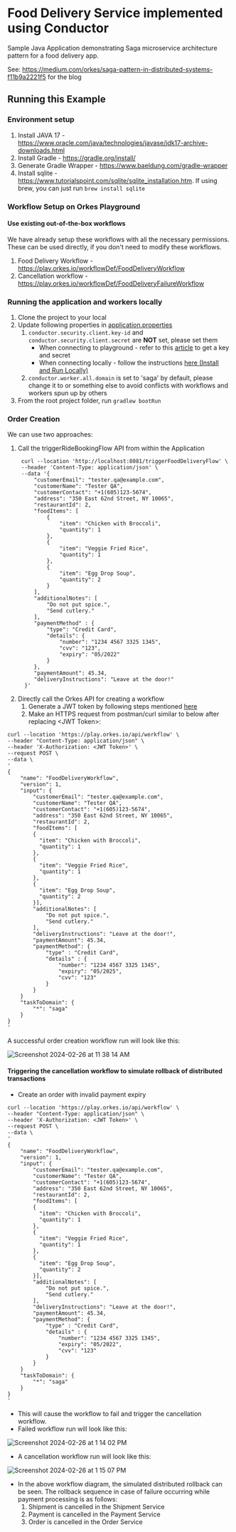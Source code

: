 # Food Delivery Service implemented using Conductor
Sample Java Application demonstrating Saga microservice architecture pattern for a food delivery app.

See: https://medium.com/orkes/saga-pattern-in-distributed-systems-f11b9a2221f5 for the blog

## Running this Example

### Environment setup
1. Install JAVA 17 - https://www.oracle.com/java/technologies/javase/jdk17-archive-downloads.html
2. Install Gradle - https://gradle.org/install/
3. Generate Gradle Wrapper - https://www.baeldung.com/gradle-wrapper
4. Install sqlite - https://www.tutorialspoint.com/sqlite/sqlite_installation.htm.
   If using brew, you can just run ```brew install sqlite```

### Workflow Setup on Orkes Playground

#### Use existing out-of-the-box workflows
We have already setup these workflows with all the necessary permissions. These can be used directly, if you don't need to modify these workflows.
1. Food Delivery Workflow - https://play.orkes.io/workflowDef/FoodDeliveryWorkflow
2. Cancellation workflow - https://play.orkes.io/workflowDef/FoodDeliveryFailureWorkflow

### Running the application and workers locally

1. Clone the project to your local
2. Update following properties in [application.properties](src/main/resources/application.properties)   
   1. `conductor.security.client.key-id` and `conductor.security.client.secret` are **NOT** set, please set them
      * When connecting to playground - refer to this [article](https://orkes.io/content/how-to-videos/access-key-and-secret) to get a key and secret
      * When connecting locally - follow the instructions [here (Install and Run Locally)](https://orkes.io/content/get-orkes-conductor)
   2. `conductor.worker.all.domain` is set to 'saga' by default, please change it to <yourname> or something else to avoid conflicts with workflows and workers spun up by others
3. From the root project folder, run `gradlew bootRun`

### Order Creation

We can use two approaches:
1. Call the triggerRideBookingFlow API from within the Application
   ```
    curl --location 'http://localhost:8081/triggerFoodDeliveryFlow' \
    --header 'Content-Type: application/json' \
    --data '{
        "customerEmail": "tester.qa@example.com",
        "customerName": "Tester QA",
        "customerContact": "+1(605)123-5674",
        "address": "350 East 62nd Street, NY 10065",
        "restaurantId": 2,
        "foodItems": [
            {
                "item": "Chicken with Broccoli",
                "quantity": 1
            },
            {
                "item": "Veggie Fried Rice",
                "quantity": 1
            },
            {
                "item": "Egg Drop Soup",
                "quantity": 2
            }
        ],
        "additionalNotes": [
            "Do not put spice.",
            "Send cutlery."
        ],
        "paymentMethod" : {
            "type": "Credit Card",
            "details": {
                "number": "1234 4567 3325 1345",
                "cvv": "123",
                "expiry": "05/2022"
            }
        },
        "paymentAmount": 45.34,
        "deliveryInstructions": "Leave at the door!"
     }'
   ```
2. Directly call the Orkes API for creating a workflow
   1. Generate a JWT token by following steps mentioned [here](https://orkes.io/content/access-control-and-security/applications#generating-token)
   2. Make an HTTPS request from postman/curl similar to below after replacing \<JWT Token\>:
``` 
curl --location 'https://play.orkes.io/api/workflow' \
--header "Content-Type: application/json" \
--header 'X-Authorization: <JWT Token>' \
--request POST \
--data \
'
{
    "name": "FoodDeliveryWorkflow",
    "version": 1,
    "input": {
        "customerEmail": "tester.qa@example.com",
        "customerName": "Tester QA",
        "customerContact": "+1(605)123-5674",
        "address": "350 East 62nd Street, NY 10065",
        "restaurantId": 2,
        "foodItems": [
        {
          "item": "Chicken with Broccoli",
          "quantity": 1 
        },
        {
          "item": "Veggie Fried Rice",
          "quantity": 1 
        }, 
        {
          "item": "Egg Drop Soup",
          "quantity": 2
        }],
        "additionalNotes": [
            "Do not put spice.",
            "Send cutlery."
        ],
        "deliveryInstructions": "Leave at the door!",
        "paymentAmount": 45.34,
        "paymentMethod": {
            "type" : "Credit Card",
            "details" : {
                "number": "1234 4567 3325 1345",
                "expiry": "05/2025",
                "cvv": "123"
            }
        }
    }
    "taskToDomain": {
        "*": "saga"
    }
}
'
```
   
A successful order creation workflow run will look like this:

![Screenshot 2024-02-26 at 11 38 14 AM](https://github.com/conductor-sdk/conductor-examples-food-delivery/assets/127052609/377549ec-58b0-425c-922b-6318a20b68c8)


#### Triggering the cancellation workflow to simulate rollback of distributed transactions

* Create an order with invalid payment expiry
``` 
curl --location 'https://play.orkes.io/api/workflow' \
--header "Content-Type: application/json" \
--header 'X-Authorization: <JWT Token>' \
--request POST \
--data \
'
{
    "name": "FoodDeliveryWorkflow",
    "version": 1,
    "input": {
        "customerEmail": "tester.qa@example.com",
        "customerName": "Tester QA",
        "customerContact": "+1(605)123-5674",
        "address": "350 East 62nd Street, NY 10065",
        "restaurantId": 2,
        "foodItems": [
        {
          "item": "Chicken with Broccoli",
          "quantity": 1 
        },
        {
          "item": "Veggie Fried Rice",
          "quantity": 1 
        }, 
        {
          "item": "Egg Drop Soup",
          "quantity": 2
        }],
        "additionalNotes": [
            "Do not put spice.",
            "Send cutlery."
        ],
        "deliveryInstructions": "Leave at the door!",
        "paymentAmount": 45.34,
        "paymentMethod": {
            "type" : "Credit Card",
            "details" : {
                "number": "1234 4567 3325 1345",
                "expiry": "05/2022",
                "cvv": "123"
            }
        }
    }
    "taskToDomain": {
        "*": "saga"
    }
}
'
```

* This will cause the workflow to fail and trigger the cancellation workflow.
* Failed workflow run will look like this:

![Screenshot 2024-02-26 at 1 14 02 PM](https://github.com/conductor-sdk/conductor-examples-food-delivery/assets/127052609/6078320f-f4d6-406e-98b9-7df110c70cb3)



* A cancellation workflow run will look like this:

![Screenshot 2024-02-26 at 1 15 07 PM](https://github.com/conductor-sdk/conductor-examples-food-delivery/assets/127052609/68c15035-82c1-4415-b502-93217ce40c80)


* In the above workflow diagram, the simulated distributed rollback can be seen. The rollback sequence in case of failure occurring while payment processing is as follows:
  1. Shipment is cancelled in the Shipment Service
  2. Payment is cancelled in the Payment Service
  3. Order is cancelled in the Order Service
